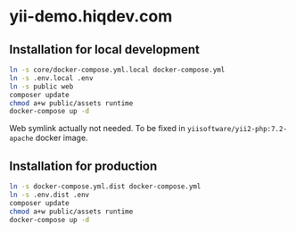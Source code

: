 # yii-demo.hiqdev.com

## Installation for local development

```sh
ln -s core/docker-compose.yml.local docker-compose.yml
ln -s .env.local .env
ln -s public web
composer update
chmod a+w public/assets runtime
docker-compose up -d
```

Web symlink actually not needed.
To be fixed in `yiisoftware/yii2-php:7.2-apache` docker image.

## Installation for production

```sh
ln -s docker-compose.yml.dist docker-compose.yml
ln -s .env.dist .env
composer update
chmod a+w public/assets runtime
docker-compose up -d
```
